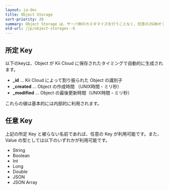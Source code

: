 ```yaml
---
layout: ja-doc
title: Object Storage
sort-priority: 20
summary: Object Storage は、サーバ側のカスタマイズを行うことなく、任意のJSONオブジェクト（Object）を管理する機能を提供します。
old-url: /jp/object-storages--6
---
```

## 所定 Key

以下のkeyは、Object が Kii Cloud に保存されたタイミングで自動的に生成されます。

* **_id** … Kii Cloud によって割り振られた Object の識別子
* **\_created** … Object の作成時間 （UNIX時間・ミリ秒）
* **\_modified** … Object の最後更新時間（UNIX時間・ミリ秒）

これらの値は基本的には内部的に利用されます。

## 任意 Key

上記の所定 Key と被らない名前であれば、任意の Key が利用可能です。また、Value の型としては以下のいずれかが利用可能です。

* String
* Boolean
* Int
* Long
* Double
* JSON
* JSON Array
